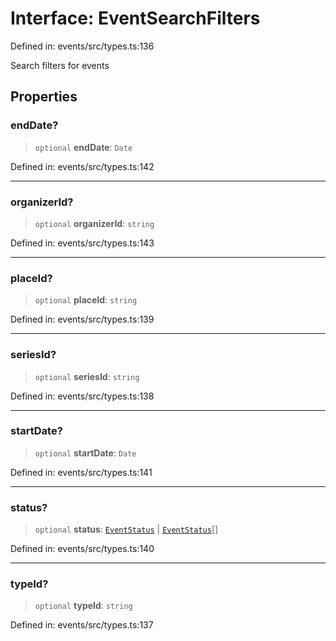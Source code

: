 # Interface: EventSearchFilters

Defined in: events/src/types.ts:136

Search filters for events

## Properties

### endDate?

> `optional` **endDate**: `Date`

Defined in: events/src/types.ts:142

***

### organizerId?

> `optional` **organizerId**: `string`

Defined in: events/src/types.ts:143

***

### placeId?

> `optional` **placeId**: `string`

Defined in: events/src/types.ts:139

***

### seriesId?

> `optional` **seriesId**: `string`

Defined in: events/src/types.ts:138

***

### startDate?

> `optional` **startDate**: `Date`

Defined in: events/src/types.ts:141

***

### status?

> `optional` **status**: [`EventStatus`](../type-aliases/EventStatus.md) \| [`EventStatus`](../type-aliases/EventStatus.md)[]

Defined in: events/src/types.ts:140

***

### typeId?

> `optional` **typeId**: `string`

Defined in: events/src/types.ts:137
